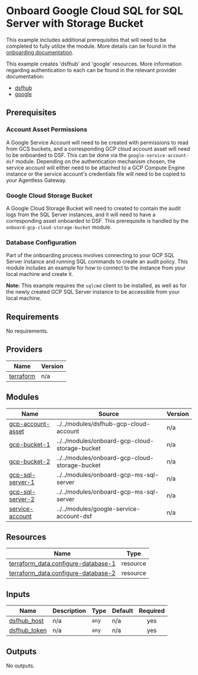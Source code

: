 # Onboard Google Cloud SQL for SQL Server with Storage Bucket
This example includes additional prerequisites that will need to be completed to fully utilize the module. More details can be found in the [onboarding documentation](https://docs.imperva.com/bundle/onboarding-databases-to-sonar-reference-guide/page/Cloud-SQL-for-SQL-Server-with-Storage-Bucket-Onboarding-Steps_48367631.html).

This example creates 'dsfhub' and 'google' resources. More information regarding authentication to each can be found in the relevant provider documentation:
- [dsfhub](https://registry.terraform.io/providers/imperva/dsfhub/latest/docs)
- [google](https://registry.terraform.io/providers/hashicorp/google/latest/docs)

## Prerequisites
### Account Asset Permissions
A Google Service Account will need to be created with permissions to read from GCS buckets, and a corresponding GCP cloud account asset will need to be onboarded to DSF. This can be done via the ``google-service-account-dsf`` module. Depending on the authentication mechanism chosen, the service account will either need to be attached to a GCP Compute Engine instance or the service account's credentials file will need to be copied to your Agentless Gateway.

### Google Cloud Storage Bucket
A Google Cloud Storage Bucket will need to created to contain the audit logs from the SQL Server instances, and it will need to have a corresponding asset onboarded to DSF. This prerequisite is handled by the ``onboard-gcp-cloud-storage-bucket`` module.

### Database Configuration
Part of the onboarding process involves connecting to your GCP SQL Server instance and running SQL commands to create an audit policy. This module includes an example for how to connect to the instance from your local machine and create it. 

**Note:** This example requires the ``sqlcmd`` client to be installed, as well as for the newly created GCP SQL Server instance to be accessible from your local machine. 


<!-- BEGIN_TF_DOCS -->
## Requirements

No requirements.

## Providers

| Name | Version |
|------|---------|
| <a name="provider_terraform"></a> [terraform](#provider\_terraform) | n/a |

## Modules

| Name | Source | Version |
|------|--------|---------|
| <a name="module_gcp-account-asset"></a> [gcp-account-asset](#module\_gcp-account-asset) | ../../modules/dsfhub-gcp-cloud-account | n/a |
| <a name="module_gcp-bucket-1"></a> [gcp-bucket-1](#module\_gcp-bucket-1) | ../../modules/onboard-gcp-cloud-storage-bucket | n/a |
| <a name="module_gcp-bucket-2"></a> [gcp-bucket-2](#module\_gcp-bucket-2) | ../../modules/onboard-gcp-cloud-storage-bucket | n/a |
| <a name="module_gcp-sql-server-1"></a> [gcp-sql-server-1](#module\_gcp-sql-server-1) | ../../modules/onboard-gcp-ms-sql-server | n/a |
| <a name="module_gcp-sql-server-2"></a> [gcp-sql-server-2](#module\_gcp-sql-server-2) | ../../modules/onboard-gcp-ms-sql-server | n/a |
| <a name="module_service-account"></a> [service-account](#module\_service-account) | ../../modules/google-service-account-dsf | n/a |

## Resources

| Name | Type |
|------|------|
| [terraform_data.configure-database-1](https://registry.terraform.io/providers/hashicorp/terraform/latest/docs/resources/data) | resource |
| [terraform_data.configure-database-2](https://registry.terraform.io/providers/hashicorp/terraform/latest/docs/resources/data) | resource |

## Inputs

| Name | Description | Type | Default | Required |
|------|-------------|------|---------|:--------:|
| <a name="input_dsfhub_host"></a> [dsfhub\_host](#input\_dsfhub\_host) | n/a | `any` | n/a | yes |
| <a name="input_dsfhub_token"></a> [dsfhub\_token](#input\_dsfhub\_token) | n/a | `any` | n/a | yes |

## Outputs

No outputs.
<!-- END_TF_DOCS -->